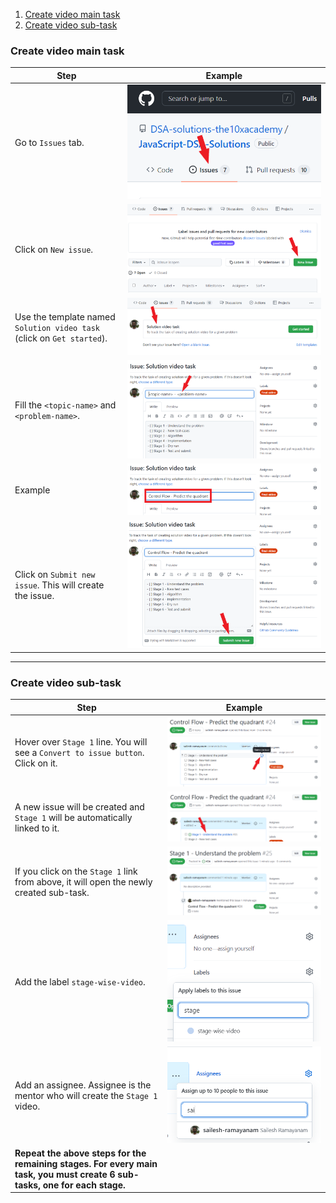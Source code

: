 1. [Create video main task](#create-video-main-task)
2. [Create video sub-task](#create-video-sub-task)

### Create video main task
| Step | Example |
| --- | --- |
| Go to `Issues` tab. | ![Issues tab](images/issue-tab.png) |
| Click on `New issue`. | ![New issue button](images/new-issue.png) |
| Use the template named `Solution video task` (click on `Get started`). | ![Select the template](images/select-template.png) |
| Fill the `<topic-name>` and `<problem-name>`. | ![Template](images/template.png) |
| Example | ![Example template](images/filled-template.png) |
| Click on `Submit new issue`. This will create the issue. | ![Submit issue](images/submit-issue.png) |

---

### Create video sub-task
| Step | Example |
| --- | --- |
| Hover over `Stage 1` line. You will see a `Convert to issue button`. Click on it. | ![Create sub issue](images/convert-to-issue-button.png) |
| A new issue will be created and `Stage 1` will be automatically linked to it. | ![Sub task button](images/sub-task-button.png) |
| If you click on the `Stage 1` link from above, it will open the newly created sub-task. | ![Sub task](images/sub-task.png) |
| Add the label `stage-wise-video`. | ![Sub-task label](images/sub-task-label.png) |
| Add an assignee. Assignee is the mentor who will create the `Stage 1` video. | ![Sub-task assignedd](images/sub-task-assignee.png) |
| **Repeat the above steps for the remaining stages. For every main task, you must create 6 sub-tasks, one for each stage.** | |
